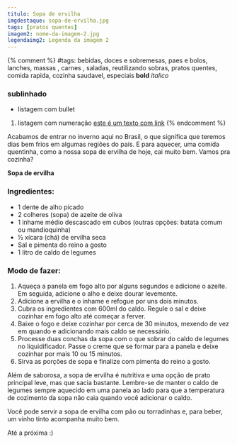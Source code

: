 ```yaml
---
titulo: Sopa de ervilha
imgdestaque: sopa-de-ervilha.jpg
tags: [pratos quentes]
imagem2: nome-da-imagem-2.jpg
legendaimg2: Legenda da imagem 2
---
```

{% comment %}
#tags: bebidas, doces e sobremesas, paes e bolos, lanches, massas , carnes , saladas, reutilizando sobras, pratos quentes, comida rapida, cozinha saudavel, especiais
**bold**
*italico*
### sublinhado
* listagem com bullet
1. listagem com numeração
[este é um texto com link](https://www.enderecodolink.com)
{% endcomment %}

Acabamos de entrar no inverno aqui no Brasil, o que significa que teremos dias bem frios em algumas regiões do país. E para aquecer, uma comida quentinha, como a nossa sopa de ervilha de hoje, cai muito bem. Vamos pra cozinha?

**Sopa de ervilha**

### Ingredientes:

* 1 dente de alho picado
* 2 colheres (sopa) de azeite de oliva
* 1 inhame médio descascado em cubos (outras opções: batata comum ou mandioquinha)
* ½ xícara (chá) de ervilha seca 
* Sal e pimenta do reino a gosto
* 1 litro de caldo de legumes

### Modo de fazer:

1. Aqueça a panela em fogo alto por alguns segundos e adicione o azeite. Em seguida, adicione o alho e deixe dourar levemente.
2. Adicione a ervilha e o inhame e refogue por uns dois minutos. 
3. Cubra os ingredientes com 600ml do caldo. Regule o sal e deixe cozinhar em fogo alto até começar a ferver. 
4. Baixe o fogo e deixe cozinhar por cerca de 30 minutos, mexendo de vez em quando e adicionando mais caldo se necessário. 
5. Processe duas conchas da sopa com o que sobrar do caldo de legumes no liquidificador. Passe o creme que se formar para a panela e deixe cozinhar por mais 10 ou 15 minutos.
6. Sirva as porções de sopa e finalize com pimenta do reino a gosto. 

Além de saborosa, a sopa de ervilha é nutritiva e uma opção de prato principal leve, mas que sacia bastante.
Lembre-se de manter o caldo de legumes sempre aquecido em uma panela ao lado para que a temperatura de cozimento da sopa não caia quando você adicionar o caldo. 

Você pode servir a sopa de ervilha com pão ou torradinhas e, para beber, um vinho tinto acompanha muito bem.

Até a próxima :)
